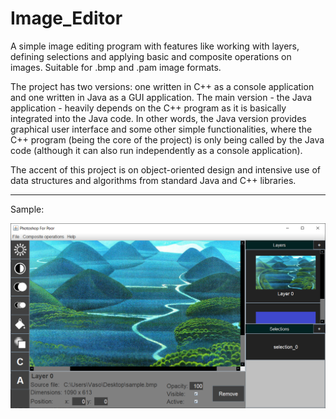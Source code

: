 # Image_Editor

A simple image editing program with features like working with layers, defining selections and applying basic and composite operations on images. Suitable for .bmp and .pam image formats.

The project has two versions: one written in C++ as a console application and one written in Java as a GUI application. The main version - the Java application - heavily depends on the C++ program as it is basically integrated into the Java code. In other words, the Java version provides graphical user interface and some other simple functionalities, where the C++ program (being the core of the project) is only being called by the Java code (although it can also run independently as a console application). 

The accent of this project is on object-oriented design and intensive use of data structures and algorithms from standard Java and C++ libraries. 

---------------------------------------------------------------------------------------------------------------------------------------------------------------------------------
Sample:

<img src="samples/sample_0.png">
